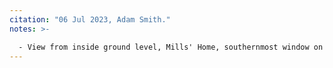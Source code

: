 ```yaml
---
citation: "06 Jul 2023, Adam Smith."
notes: >-

  - View from inside ground level, Mills' Home, southernmost window on eastern face of dwelling.
---
```



